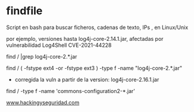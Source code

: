# findfile

Script en bash para buscar ficheros, cadenas de texto, IPs ,  en Linux/Unix 


por ejemplo, versiones hasta log4j-core-2.14.1.jar, afectadas por vulnerabilidad Log4Shell CVE-2021-44228 

find / |grep log4j-core-2.*.jar

find / \( -fstype ext4 -or -fstype ext3 \) -type f -name "log4j-core-2.*.jar" 

- corregida la vuln a partir de la version: log4j-core-2.16.1.jar 

find / -type f -name 'commons-configuration2-*.jar'

www.hackingyseguridad.com




